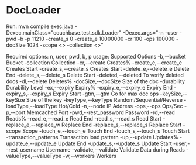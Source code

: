 # DocLoader

Run:
mvn compile exec:java -Dexec.mainClass="couchbase.test.sdk.Loader" -Dexec.args="-n <ip> -user <username> -pwd <password> -b <bucket-name> -p 11210 -create_s 0 -create_e 10000000 -cr 100 -ops 100000 -docSize 1024 -scope <> -collection <>"

Required options: n, user, pwd, b, p
usage: Supported Options
 -b,--bucket <arg>              Bucket
 -collection <arg>              Collection
 -cr,--create <arg>             Creates%
 -create_e,--create_e <arg>     Creates Start
 -create_s,--create_s <arg>     Creates Start
 -delete_e,--delete_e <arg>     Delete End
 -delete_s,--delete_s <arg>     Delete Start
 -deleted,--deleted <arg>       To verify deleted docs
 -dl,--delete <arg>             Deletes%
 -docSize,--docSize <arg>       Size of the doc
 -durability <arg>              Durability Level
 -ex,--expiry <arg>             Expiry%
 -expiry_e,--expiry_e <arg>     Expiry End
 -expiry_s,--expiry_s <arg>     Expiry Start
 -gtm,--gtm <arg>               Go for max doc ops
 -keySize,--keySize <arg>       Size of the key
 -keyType,--keyType <arg>       Random/Sequential/Reverse
 -loadType,--loadType <arg>     Hot/Cold
 -n,--node <arg>                IP Address
 -ops,--ops <arg>               Ops/Sec
 -p,--port <arg>                Memcached Port
 -pwd,--rest_password <arg>     Password
 -rd,--read <arg>               Reads%
 -read_e,--read_e <arg>         Read End
 -read_s,--read_s <arg>         Read Start
 -replace_e,--replace_w <arg>   Replace End
 -replace_s,--replace_s <arg>   Replace Start
 -scope <arg>                   Scope
 -touch_e,--touch_e <arg>       Touch End
 -touch_s,--touch_s <arg>       Touch Start
 -transaction_patterns <arg>    Transaction load pattern
 -up,--update <arg>             Updates%
 -update_e,--update_e <arg>     Update End
 -update_s,--update_s <arg>     Update Start
 -user,--rest_username <arg>    Username
 -validate,--validate <arg>     Validate Data during Reads
 -valueType,--valueType <arg>
 -w,--workers <arg>             Workers



